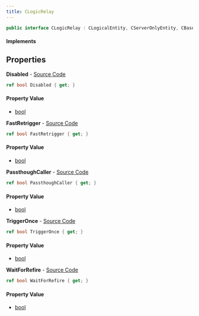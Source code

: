 ```yaml
---
title: CLogicRelay
---
```


```csharp
public interface CLogicRelay : CLogicalEntity, CServerOnlyEntity, CBaseEntity, CEntityInstance, ISchemaClass<CEntityInstance>, ISchemaClass<CBaseEntity>, ISchemaClass<CServerOnlyEntity>, ISchemaClass<CLogicalEntity>, ISchemaClass<CLogicRelay>, ISchemaField, ISchemaClass, INativeHandle
```

#### Implements

## Properties

**Disabled** - [Source Code](https://github.com/swiftly-solution/swiftlys2/blob/master/managed/src/SwiftlyS2.Generated/Schemas/Interfaces/CLogicRelay.cs#L16)

```csharp
ref bool Disabled { get; }
```

#### Property Value

- [bool](https://learn.microsoft.com/dotnet/api/system.boolean)

**FastRetrigger** - [Source Code](https://github.com/swiftly-solution/swiftlys2/blob/master/managed/src/SwiftlyS2.Generated/Schemas/Interfaces/CLogicRelay.cs#L22)

```csharp
ref bool FastRetrigger { get; }
```

#### Property Value

- [bool](https://learn.microsoft.com/dotnet/api/system.boolean)

**PassthoughCaller** - [Source Code](https://github.com/swiftly-solution/swiftlys2/blob/master/managed/src/SwiftlyS2.Generated/Schemas/Interfaces/CLogicRelay.cs#L24)

```csharp
ref bool PassthoughCaller { get; }
```

#### Property Value

- [bool](https://learn.microsoft.com/dotnet/api/system.boolean)

**TriggerOnce** - [Source Code](https://github.com/swiftly-solution/swiftlys2/blob/master/managed/src/SwiftlyS2.Generated/Schemas/Interfaces/CLogicRelay.cs#L20)

```csharp
ref bool TriggerOnce { get; }
```

#### Property Value

- [bool](https://learn.microsoft.com/dotnet/api/system.boolean)

**WaitForRefire** - [Source Code](https://github.com/swiftly-solution/swiftlys2/blob/master/managed/src/SwiftlyS2.Generated/Schemas/Interfaces/CLogicRelay.cs#L18)

```csharp
ref bool WaitForRefire { get; }
```

#### Property Value

- [bool](https://learn.microsoft.com/dotnet/api/system.boolean)

